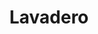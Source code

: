 ---
title: "Lavadero"
url: /ciudad-autonoma-de-buenos-aires/lavadero-alvarez-jonte/
shop: Wäscherei
---